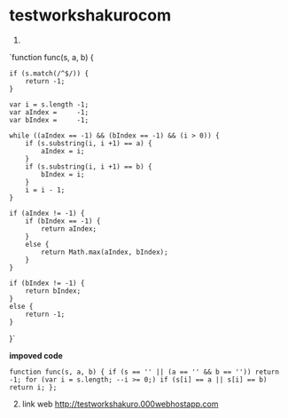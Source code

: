 # testworkshakurocom
1. 
`function func(s, a, b) {
 
 	if (s.match(/^$/)) {
 		return -1;
 	}
 	
 	var i = s.length -1;
 	var aIndex =     -1;
 	var bIndex =     -1;
 	
 	while ((aIndex == -1) && (bIndex == -1) && (i > 0)) {
 	    if (s.substring(i, i +1) == a) {
 	    	aIndex = i;
     	}
 	    if (s.substring(i, i +1) == b) {
 	    	bIndex = i;
     	}
 	    i = i - 1;
 	}
 	
 	if (aIndex != -1) {
 	    if (bIndex == -1) {
 	        return aIndex;
 	    }
 	    else {
 	        return Math.max(aIndex, bIndex);
 	    }
 	}
 	
 	if (bIndex != -1) {
 	    return bIndex;
 	}
 	else {
 	    return -1;
 	}
 }`
 
 
 **impoved code**
 
 `function func(s, a, b) {
    if (s == '' || (a == '' && b == '')) return -1;
    for (var i = s.length; --i >= 0;)
      if (s[i] == a || s[i] == b) return i;
  };`
 
 
 2. link web
  http://testworkshakuro.000webhostapp.com
 
 
